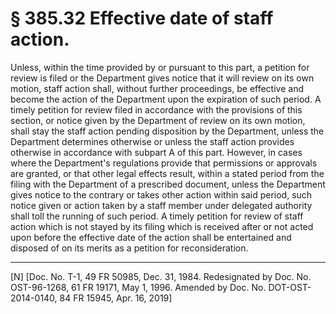 # § 385.32   Effective date of staff action.

Unless, within the time provided by or pursuant to this part, a petition for review is filed or the Department gives notice that it will review on its own motion, staff action shall, without further proceedings, be effective and become the action of the Department upon the expiration of such period. A timely petition for review filed in accordance with the provisions of this section, or notice given by the Department of review on its own motion, shall stay the staff action pending disposition by the Department, unless the Department determines otherwise or unless the staff action provides otherwise in accordance with subpart A of this part. However, in cases where the Department's regulations provide that permissions or approvals are granted, or that other legal effects result, within a stated period from the filing with the Department of a prescribed document, unless the Department gives notice to the contrary or takes other action within said period, such notice given or action taken by a staff member under delegated authority shall toll the running of such period. A timely petition for review of staff action which is not stayed by its filing which is received after or not acted upon before the effective date of the action shall be entertained and disposed of on its merits as a petition for reconsideration. 



---

[N] [Doc. No. T-1, 49 FR 50985, Dec. 31, 1984. Redesignated by Doc. No. OST-96-1268, 61 FR 19171, May 1, 1996. Amended by Doc. No. DOT-OST-2014-0140, 84 FR 15945, Apr. 16, 2019]




